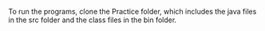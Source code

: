 To run the programs, clone the Practice folder, which includes the java files in the src folder and the class files in the bin folder.
